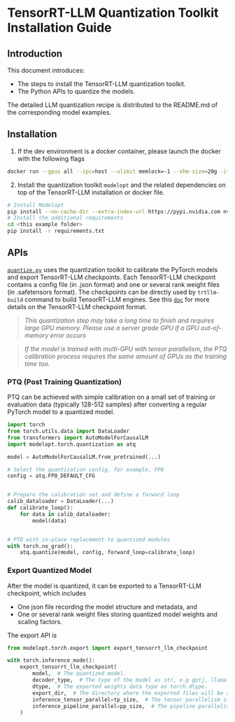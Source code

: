 # TensorRT-LLM Quantization Toolkit Installation Guide

## Introduction

This document introduces:

- The steps to install the TensorRT-LLM quantization toolkit.
- The Python APIs to quantize the models.

The detailed LLM quantization recipe is distributed to the README.md of the corresponding model examples.

## Installation

1. If the dev environment is a docker container, please launch the docker with the following flags

```bash
docker run --gpus all --ipc=host --ulimit memlock=-1 --shm-size=20g -it <the docker image with TensorRT-LLM installed> bash
```

2. Install the quantization toolkit `modelopt` and the related dependencies on top of the TensorRT-LLM installation or docker file.

```bash
# Install Modelopt
pip install --no-cache-dir --extra-index-url https://pypi.nvidia.com nvidia-modelopt==0.9.3
# Install the additional requirements
cd <this example folder>
pip install -r requirements.txt
```

## APIs

[`quantize.py`](./quantize.py) uses the quantization toolkit to calibrate the PyTorch models and export TensorRT-LLM checkpoints. Each TensorRT-LLM checkpoint contains a config file (in .json format) and one or several rank weight files (in .safetensors format). The checkpoints can be directly used by `trtllm-build` command to build TensorRT-LLM engines. See this [`doc`](../../docs/source/architecture/checkpoint.md) for more details on the TensorRT-LLM checkpoint format.

> *This quantization step may take a long time to finish and requires large GPU memory. Please use a server grade GPU if a GPU out-of-memory error occurs*

> *If the model is trained with multi-GPU with tensor parallelism, the PTQ calibration process requires the same amount of GPUs as the training time too.*


### PTQ (Post Training Quantization)

PTQ can be achieved with simple calibration on a small set of training or evaluation data (typically 128-512 samples) after converting a regular PyTorch model to a quantized model.

```python
import torch
from torch.utils.data import DataLoader
from transformers import AutoModelForCausalLM
import modelopt.torch.quantization as atq

model = AutoModelForCausalLM.from_pretrained(...)

# Select the quantization config, for example, FP8
config = atq.FP8_DEFAULT_CFG


# Prepare the calibration set and define a forward loop
calib_dataloader = DataLoader(...)
def calibrate_loop():
    for data in calib_dataloader:
        model(data)


# PTQ with in-place replacement to quantized modules
with torch.no_grad():
    atq.quantize(model, config, forward_loop=calibrate_loop)
```

### Export Quantized Model

After the model is quantized, it can be exported to a TensorRT-LLM checkpoint, which includes

- One json file recording the model structure and metadata, and
- One or several rank weight files storing quantized model weights and scaling factors.

The export API is

```python
from modelopt.torch.export import export_tensorrt_llm_checkpoint

with torch.inference_mode():
    export_tensorrt_llm_checkpoint(
        model,  # The quantized model.
        decoder_type,  # The type of the model as str, e.g gptj, llama or gptnext.
        dtype,  # The exported weights data type as torch.dtype.
        export_dir,  # The directory where the exported files will be stored.
        inference_tensor_parallel=tp_size,  # The tensor parallelism size for inference.
        inference_pipeline_parallel=pp_size,  # The pipeline parallelism size for inference.
    )
```
